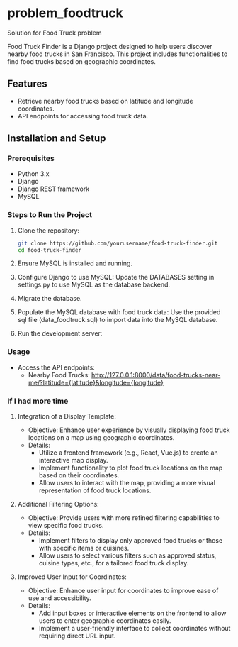 # problem_foodtruck
Solution for Food Truck problem

Food Truck Finder is a Django project designed to help users discover nearby food trucks in San Francisco. This project includes functionalities to find food trucks based on geographic coordinates.

## Features

- Retrieve nearby food trucks based on latitude and longitude coordinates.
- API endpoints for accessing food truck data.

## Installation and Setup

### Prerequisites

- Python 3.x
- Django
- Django REST framework
- MySQL

### Steps to Run the Project

1. Clone the repository:

   ```bash
   git clone https://github.com/yourusername/food-truck-finder.git
   cd food-truck-finder
2. Ensure MySQL is installed and running.
3. Configure Django to use MySQL:
    Update the DATABASES setting in settings.py to use MySQL as the database backend.
4. Migrate the database.
5. Populate the MySQL database with food truck data:
    Use the provided sql file (data_foodtruck.sql) to import data into the MySQL database.
6. Run the development server:

### Usage
- Access the API endpoints:
  - Nearby Food Trucks: http://127.0.0.1:8000/data/food-trucks-near-me/?latitude={latitude}&longitude={longitude}

 ### If I had more time 
 1. Integration of a Display Template:

    - Objective: Enhance user experience by visually displaying food truck locations on a map using geographic coordinates.
    - Details:
      - Utilize a frontend framework (e.g., React, Vue.js) to create an interactive map display.
      - Implement functionality to plot food truck locations on the map based on their coordinates.
      - Allow users to interact with the map, providing a more visual representation of food truck locations.
     
 2. Additional Filtering Options:

    - Objective: Provide users with more refined filtering capabilities to view specific food trucks.
    - Details:
      - Implement filters to display only approved food trucks or those with specific items or cuisines.
      - Allow users to select various filters such as approved status, cuisine types, etc., for a tailored food truck display.
     
 3. Improved User Input for Coordinates:

    - Objective: Enhance user input for coordinates to improve ease of use and accessibility.
    - Details:
      - Add input boxes or interactive elements on the frontend to allow users to enter geographic coordinates easily.
      - Implement a user-friendly interface to collect coordinates without requiring direct URL input.

